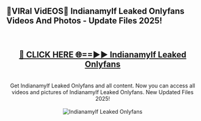 <h2>🔴VIRal VidEOS🔴 Indianamylf Leaked Onlyfans Videos And Photos - Update Files 2025!</h2>
<br>
<div align="center">
<h2><a href="https://virallinks.top/odZfE0" rel="nofollow">🔴 CLICK HERE 🌐==►► Indianamylf Leaked Onlyfans</a></h2>
<br>
Get Indianamylf Leaked Onlyfans and all content. Now you can access all videos and pictures of Indianamylf Leaked Onlyfans. New Updated Files 2025!
<br>
<br>
<a href="https://virallinks.top/odZfE0" rel="nofollow" data-target="animated-image.originalLink"><img src="https://i.imgur.com/dJHk4Zq.gif)" alt="Indianamylf Leaked Onlyfans" style="max-width: 100%; display: inline-block;" data-target="animated-image.originalImage"></a>
</div>
<br>
